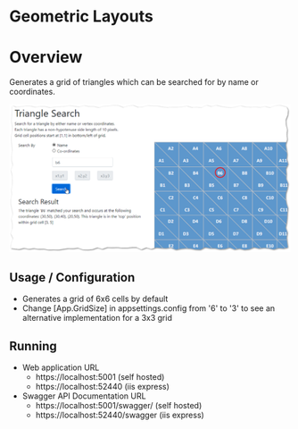 # Geometric Layouts

# Overview
Generates a grid of triangles which can be searched for by name or coordinates.

![Screenshot](https://github.com/szbellcode/GeometricLayouts/blob/master/GitScreenshot.png)

## Usage / Configuration
  - Generates a grid of 6x6 cells by default
  - Change [App.GridSize] in appsettings.config from '6' to '3' to see an alternative implementation for a 3x3 grid

## Running
  - Web application URL
    - https://localhost:5001 (self hosted) 
    - https://localhost:52440 (iis express)
  - Swagger API Documentation URL
    - https://localhost:5001/swagger/ (self hosted) 
    - https://localhost:52440/swagger (iis express)

    
